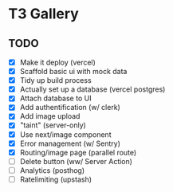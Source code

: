 # T3 Gallery

## TODO

- [x] Make it deploy (vercel)
- [x] Scaffold basic ui with mock data
- [x] Tidy up build process
- [x] Actually set up a database (vercel postgres)
- [x] Attach database to UI
- [x] Add authentification (w/ clerk)
- [x] Add image upload
- [x] "taint" (server-only)
- [x] Use next/image component
- [x] Error management (w/ Sentry)
- [x] Routing/image page (parallel route)
- [ ] Delete button (ww/ Server Action)
- [ ] Analytics (posthog)
- [ ] Ratelimiting (upstash)
